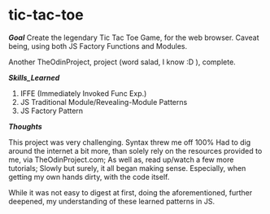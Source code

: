 # tic-tac-toe

**_Goal_**
Create the legendary Tic Tac Toe Game, for the web browser.
Caveat being, using both JS Factory Functions and Modules.

Another TheOdinProject, project (word salad, I know :D ), complete.

**_Skills_Learned_**

1. IFFE (Immediately Invoked Func Exp.)
2. JS Traditional Module/Revealing-Module Patterns
3. JS Factory Pattern

**_Thoughts_**

This project was very challenging. Syntax threw me off 100%
Had to dig around the internet a bit more, than solely rely on the resources provided to me,
via TheOdinProject.com; As well as, read up/watch a few more tutorials;
Slowly but surely, it all began making sense. Especially, when getting my own hands dirty,
with the code itself.

While it was not easy to digest at first, doing the aforementioned,
further deepened, my understanding of these learned patterns in JS.
